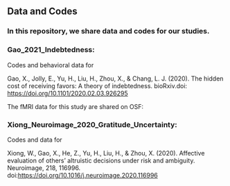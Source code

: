 ## Data and Codes

### In this repository, we share data and codes for our studies.


### Gao_2021_Indebtedness:

Codes and behavioral data for

Gao, X., Jolly, E., Yu, H., Liu, H., Zhou, X., & Chang, L. J. (2020). The hidden cost of receiving favors: A theory of indebtedness. bioRxiv.doi: https://doi.org/10.1101/2020.02.03.926295

The fMRI data for this study are shared on OSF:





### Xiong_Neuroimage_2020_Gratitude_Uncertainty:

Codes and data for

Xiong, W., Gao, X., He, Z., Yu, H., Liu, H., & Zhou, X. (2020). Affective evaluation of others’ altruistic decisions under risk and ambiguity. Neuroimage, 218, 116996. doi:https://doi.org/10.1016/j.neuroimage.2020.116996

